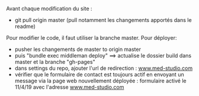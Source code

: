Avant chaque modification du site :
  - git pull origin master (pull notamment les changements apportés dans le readme)

Pour modifier le code, il faut utiliser la branche master.
Pour déployer:
  - pusher les changements de master to origin master
  - puis "bundle exec middleman deploy" ==> actualise le dossier build dans master et la branche "gh-pages"
  - dans settings du repo, ajouter l'url de redirection : www.med-studio.com
  - vérifier que le formulaire de contact est toujours actif en envoyant un message via la page web nouvellement déployée : formulaire activé le 11/4/19 avec l'adresse www.med-studio.com
